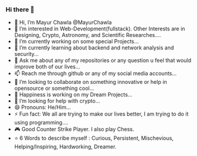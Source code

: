 ### Hi there 👋

<!--
**MayurChawla/MayurChawla** is a ✨ _special_ ✨ repository because its `README.md` (this file) appears on your GitHub profile.

Here are some ideas to get you started:

-->
- 👋 Hi, I’m Mayur Chawla @MayurChawla
- 👀 I’m interested in Web-Development(fullstack). Other Interests are in Designing, Crypto, Astronomy, and Scientific Researches....
- 🔭 I’m currently working on some special Projects...
- 🌱 I’m currently learning about backend and network analysis and security...
- 💬 Ask me about any of my repositories or any question u feel that would improve both of our lives...
- 📫 Reach me through github or any of my social media accounts...
- 👯 I’m looking to collaborate on something innovative or help in opensource or something cool...
- 💞️ Happiness is working on my Dream Projects...
- 🤔 I’m looking for help with crypto...
- 😄 Pronouns: He/Him...
- ⚡ Fun fact: We all are trying to make our lives better, I am trying to do it using programming....
- 🎮 Good Counter Strike Player. I also play Chess.
- ⭐ 6 Words to describe myself : 
     Curious, Persistent, Mischevious, Helping/Inspiring, Hardworking, Dreamer.
